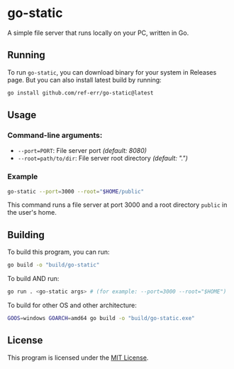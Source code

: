 # go-static

A simple file server that runs locally on your PC, written in Go.

## Running
To run `go-static`, you can download binary for your system in Releases page. But you can also install latest build by running:
```bash
go install github.com/ref-err/go-static@latest
```

## Usage
### Command-line arguments:
- `--port=PORT`: File server port _(default: 8080)_
- `--root=path/to/dir`: File server root directory _(default: ".")_

### Example
```bash
go-static --port=3000 --root="$HOME/public" 
```

This command runs a file server at port 3000 and a root directory `public` in the user's home.  

## Building
To build this program, you can run:
```bash
go build -o "build/go-static"
```
To build AND run:
```bash
go run . <go-static args> # (for example: --port=3000 --root="$HOME")
```
To build for other OS and other architecture:
```bash
GOOS=windows GOARCH=amd64 go build -o "build/go-static.exe"
```

## License
This program is licensed under the [MIT License](https://opensource.org/license/MIT).